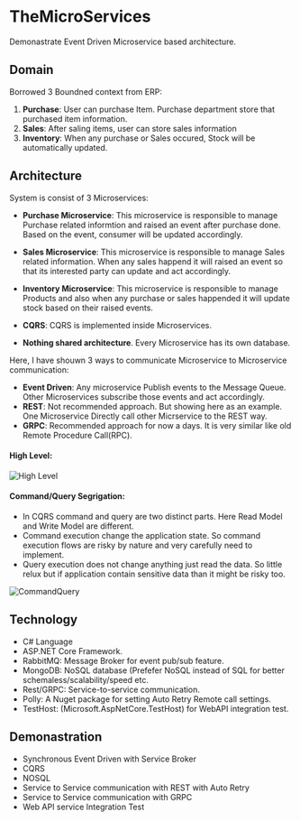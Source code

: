 # TheMicroServices

Demonastrate Event Driven Microservice based architecture.


## Domain

Borrowed 3 Boundned context from ERP:

1. **Purchase**: User can purchase Item. Purchase department store that purchased item information.
2. **Sales**: After saling items, user can store sales information
3. **Inventory**: When any purchase or Sales occured, Stock will be automatically updated.


## Architecture

System is consist of 3 Microservices:

* **Purchase Microservice**: This microservice is responsible to manage Purchase related informtion and raised an event after purchase done. Based on the event,
consumer will be updated accordingly.

* **Sales Microservice**: This microservice is responsible to manage Sales related information. When any sales happend it will raised an event so that its interested
party can update and act accordingly.

* **Inventory Microservice**: This microservice is responsible to manage Products and also when any purchase or sales happended it will update stock based on their raised events.

* **CQRS**: CQRS is implemented inside Microservices.

* **Nothing shared architecture**. Every Microservice has its own database.


Here, I have shouwn 3 ways to communicate Microservice to Microservice communication:

* **Event Driven**: Any microservice Publish events to the Message Queue. Other Microservices subscribe those events and act accordingly.
* **REST**: Not recommended approach. But showing here as an example. One Microservice Directly call other Micrservice to the REST way.
* **GRPC**: Recommended approach for now a days. It is very similar like old Remote Procedure Call(RPC).  

#### High Level:

![High Level](https://github.com/habibsql/TheMicroservices/blob/main/Docs/highlevel.JPG?raw=true)

#### Command/Query Segrigation:

* In CQRS command and query are two distinct parts. Here Read Model and Write Model are different.
* Command execution change the application state. So command execution flows are risky by nature and very carefully need to implement.
* Query execution does not change anything just read the data. So little relux but if application contain sensitive data than
  it might be risky too. 

![CommandQuery](https://github.com/habibsql/TheMicroservices/blob/main/Docs/cq.JPG?raw=true)


## Technology

* C# Language
* ASP.NET Core Framework.
* RabbitMQ: Message Broker for event pub/sub feature.
* MongoDB: NoSQL database (Prefefer NoSQL instead of SQL for better schemaless/scalability/speed etc.
* Rest/GRPC: Service-to-service communication.
* Polly: A Nuget package for setting Auto Retry Remote call settings.
* TestHost: (Microsoft.AspNetCore.TestHost) for WebAPI integration test.

## Demonastration

* Synchronous Event Driven with Service Broker
* CQRS
* NOSQL
* Service to Service communication with REST with Auto Retry
* Service to Service communication with GRPC
* Web API service Integration Test
